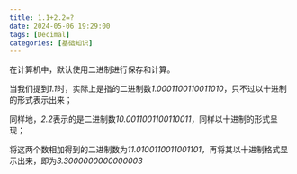 ```yaml
---
title: 1.1+2.2=?
date: 2024-05-06 19:29:00
tags: [Decimal]
categories: [基础知识]
---
```


在计算机中，默认使用二进制进行保存和计算。

当我们提到*1.1*时，实际上是指的二进制数*1.0001100110011010*，只不过以十进制的形式表示出来；

同样地，*2.2*表示的是二进制数*10.0011001100110011*，同样以十进制的形式呈现；

将这两个数相加得到的二进制数为*11.0100110011001101*，再将其以十进制格式显示出来，即为*3.3000000000000003*
